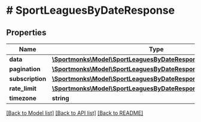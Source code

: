 # # SportLeaguesByDateResponse

## Properties

Name | Type | Description | Notes
------------ | ------------- | ------------- | -------------
**data** | [**\Sportmonks\Model\SportLeaguesByDateResponseDataInner[]**](SportLeaguesByDateResponseDataInner.md) |  | [optional]
**pagination** | [**\Sportmonks\Model\SportLeaguesByDateResponsePagination**](SportLeaguesByDateResponsePagination.md) |  | [optional]
**subscription** | [**\Sportmonks\Model\SportLeaguesByDateResponseSubscriptionInner[]**](SportLeaguesByDateResponseSubscriptionInner.md) |  | [optional]
**rate_limit** | [**\Sportmonks\Model\SportLeaguesByDateResponseRateLimit**](SportLeaguesByDateResponseRateLimit.md) |  | [optional]
**timezone** | **string** |  | [optional]

[[Back to Model list]](../../README.md#models) [[Back to API list]](../../README.md#endpoints) [[Back to README]](../../README.md)
